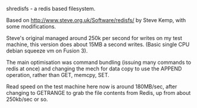 shredisfs - a redis based filesystem.

Based on http://www.steve.org.uk/Software/redisfs/ by Steve Kemp, with some modifications.

Steve's original managed around 250k per second for writes on my test machine, this version does about 15MB a second writes. (Basic single CPU debian squeeze vm on Fusion 3).

The main optimisation was command bundling (issuing many commands to redis at once) and changing the mech for data copy to use the APPEND operation, rather than GET, memcpy, SET.

Read speed on the test machine here now is around 180MB/sec, after changing to GETRANGE to grab the file contents from Redis, up from about 250kb/sec or so. 

